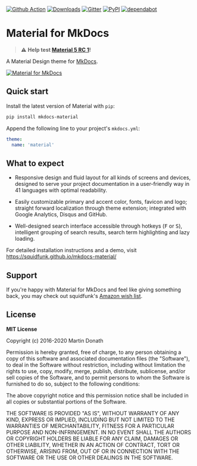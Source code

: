 [![Github Action][action-image]][action-link]
[![Downloads][downloads-image]][downloads-link]
[![Gitter][gitter-image]][gitter-link]
[![PyPI][pypi-image]][pypi-link]
[![dependabot][dependabot-image]][dependabot-link]

  [action-image]: https://github.com/squidfunk/mkdocs-material/workflows/ci/badge.svg?branch=master
  [action-link]: https://github.com/squidfunk/mkdocs-material/actions
  [downloads-image]: https://img.shields.io/pypi/dm/mkdocs-material.svg
  [downloads-link]: https://pypistats.org/packages/mkdocs-material
  [gitter-image]: https://badges.gitter.im/squidfunk/mkdocs-material.svg
  [gitter-link]: https://gitter.im/squidfunk/mkdocs-material
  [pypi-image]: https://img.shields.io/pypi/v/mkdocs-material.svg
  [pypi-link]: https://pypi.python.org/pypi/mkdocs-material
  [dependabot-image]: https://img.shields.io/badge/dependabot-enabled-06f.svg
  [dependabot-link]: https://dependabot.com

# Material for MkDocs

> ⚠️ __Help test [Material 5 RC 1](https://github.com/squidfunk/mkdocs-material/issues/1498)!__

A Material Design theme for [MkDocs][1].

[![Material for MkDocs](https://raw.githubusercontent.com/squidfunk/mkdocs-material/master/docs/assets/images/material.png)][2]

  [1]: https://www.mkdocs.org
  [2]: https://squidfunk.github.io/mkdocs-material/

## Quick start

Install the latest version of Material with `pip`:

``` sh
pip install mkdocs-material
```

Append the following line to your project's `mkdocs.yml`:

``` yaml
theme:
  name: 'material'
```

## What to expect

* Responsive design and fluid layout for all kinds of screens and devices,
  designed to serve your project documentation in a user-friendly way in 41
  languages with optimal readability.

* Easily customizable primary and accent color, fonts, favicon and logo;
  straight forward localization through theme extension; integrated with Google
  Analytics, Disqus and GitHub.

* Well-designed search interface accessible through hotkeys (<kbd>F</kbd> or
  <kbd>S</kbd>), intelligent grouping of search results, search term
  highlighting and lazy loading.

For detailed installation instructions and a demo, visit
https://squidfunk.github.io/mkdocs-material/

## Support

If you're happy with Material for MkDocs and feel like giving something back,
you may check out squidfunk's [Amazon wish list][3].

  [3]: https://amzn.to/353WRpj

## License

**MIT License**

Copyright (c) 2016-2020 Martin Donath

Permission is hereby granted, free of charge, to any person obtaining a copy
of this software and associated documentation files (the "Software"), to
deal in the Software without restriction, including without limitation the
rights to use, copy, modify, merge, publish, distribute, sublicense, and/or
sell copies of the Software, and to permit persons to whom the Software is
furnished to do so, subject to the following conditions:

The above copyright notice and this permission notice shall be included in
all copies or substantial portions of the Software.

THE SOFTWARE IS PROVIDED "AS IS", WITHOUT WARRANTY OF ANY KIND, EXPRESS OR
IMPLIED, INCLUDING BUT NOT LIMITED TO THE WARRANTIES OF MERCHANTABILITY,
FITNESS FOR A PARTICULAR PURPOSE AND NON-INFRINGEMENT. IN NO EVENT SHALL THE
AUTHORS OR COPYRIGHT HOLDERS BE LIABLE FOR ANY CLAIM, DAMAGES OR OTHER
LIABILITY, WHETHER IN AN ACTION OF CONTRACT, TORT OR OTHERWISE, ARISING
FROM, OUT OF OR IN CONNECTION WITH THE SOFTWARE OR THE USE OR OTHER DEALINGS
IN THE SOFTWARE.
